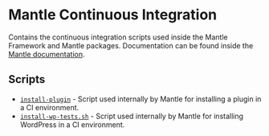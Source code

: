 # Mantle Continuous Integration

Contains the continuous integration scripts used inside the Mantle Framework and
Mantle packages. Documentation can be found inside the
[Mantle documentation](https://mantle.alley.com/).

## Scripts

- [`install-plugin`](install-plugin.sh) - Script used internally by Mantle for
  installing a plugin in a CI environment.
- [`install-wp-tests.sh`](install-wp-tests.sh) - Script used internally by
  Mantle for installing WordPress in a CI environment.